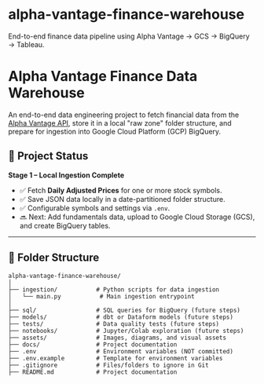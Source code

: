 # alpha-vantage-finance-warehouse
End-to-end finance data pipeline using Alpha Vantage → GCS → BigQuery → Tableau.
# Alpha Vantage Finance Data Warehouse

An end-to-end data engineering project to fetch financial data from the [Alpha Vantage API](https://www.alphavantage.co/), store it in a local "raw zone" folder structure, and prepare for ingestion into Google Cloud Platform (GCP) BigQuery.

## 📌 Project Status
**Stage 1 – Local Ingestion Complete**  
- ✅ Fetch **Daily Adjusted Prices** for one or more stock symbols.  
- ✅ Save JSON data locally in a date-partitioned folder structure.  
- ✅ Configurable symbols and settings via `.env`.  
- 🔜 Next: Add fundamentals data, upload to Google Cloud Storage (GCS), and create BigQuery tables.

---

## 📂 Folder Structure

```plaintext
alpha-vantage-finance-warehouse/
│
├── ingestion/           # Python scripts for data ingestion
│   └── main.py           # Main ingestion entrypoint
│
├── sql/                 # SQL queries for BigQuery (future steps)
├── models/              # dbt or Dataform models (future steps)
├── tests/               # Data quality tests (future steps)
├── notebooks/           # Jupyter/Colab exploration (future steps)
├── assets/              # Images, diagrams, and visual assets
├── docs/                # Project documentation
├── .env                 # Environment variables (NOT committed)
├── .env.example         # Template for environment variables
├── .gitignore           # Files/folders to ignore in Git
├── README.md            # Project documentation
